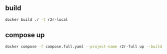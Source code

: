 ## build

```bash
docker build ./ -t r2r-local
```

## compose up

```bash
docker compose -f compose.full.yaml --project-name r2r-full up --build
```